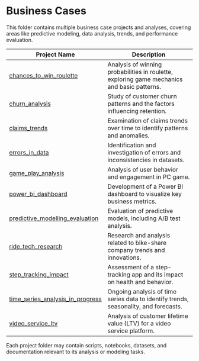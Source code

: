 # Business Cases

This folder contains multiple business case projects and analyses, covering areas like predictive modeling, data analysis, trends, and performance evaluation.  

| Project Name                         | Description                                                                 |
|-------------------------------------|-----------------------------------------------------------------------------|
| [chances_to_win_roulette](./chances_to_win_roulette) | Analysis of winning probabilities in roulette, exploring game mechanics and basic patterns. |
| [churn_analysis](./churn_analysis)                       | Study of customer churn patterns and the factors influencing retention.     |
| [claims_trends](./claims_trends)                        | Examination of claims trends over time to identify patterns and anomalies. |
| [errors_in_data](./errors_in_data)                        | Identification and investigation of errors and inconsistencies in datasets.|
| [game_play_analysis](./game_play_analysis)                    | Analysis of user behavior and engagement in PC game.                        |
| [power_bi_dashboard](./power_bi_dashboard)                    | Development of a Power BI dashboard to visualize key business metrics.      |
| [predictive_modelling_evaluation](./predictive_modelling_evaluation)       | Evaluation of predictive models, including A/B test analysis.|
| [ride_tech_research](./ride_tech_research)                    | Research and analysis related to bike-share company trends and innovations.|
| [step_tracking_impact](./step_tracking_impact)                  | Assessment of a step-tracking app and its impact on health and behavior.    |
| [time_series_analysis_in_progress](./time_series_analysis_in_progress)      | Ongoing analysis of time series data to identify trends, seasonality, and forecasts.|
| [video_service_ltv](./video_service_ltv)                     | Analysis of customer lifetime value (LTV) for a video service platform.    |

Each project folder may contain scripts, notebooks, datasets, and documentation relevant to its analysis or modeling tasks.
